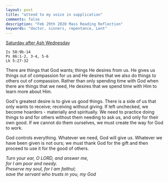 ```yaml
---
layout: post
title: "attend to my voice in supplication"
comments: false
description: "Feb 29th 2020 Mass Reading Reflection"
keywords: "doctor, sinners, repentance, Lent"
---
```


[Saturday after Ash Wednesday](https://www.ewtn.com/catholicism/daily-readings/2020-02-29)

```
Is 58:9b-14
Ps 86:1-2, 3-4, 5-6
Lk 5:27-32
```
There are things that God wants; things He desires from us. He gives us things out of compassion for us and He desires that we also do things to others out of compassion. Rather than only spending time with God when there are things that we need, He desires that we spend time with Him to learn more about Him. 

God's greatest desire is to give us good things. There is a side of us that only wants to receive; receiving without giving. If left unchecked, we become hoarders - materially and spiritually. We need to practice doing things to and for others without them needing to ask us, and only for their own good. If we cannot do them ourselves, we must create the way for God to work.

God controls everything. Whatever we need, God will give us. Whatever we have been given is not ours; we must thank God for the gift and then proceed to use it for the good of others. 

_Turn your ear, O LORD, and answer me,  
for I am poor and needy.  
Preserve my soul, for I am faithul;  
save the servant who trusts in you, my God_  

